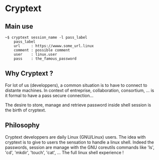 # Cryptext

## Main use
```console
~$ cryptext session_name -l pass_label
    pass_label
    url     : https://wwww.some_url.linux
    comment : possible comment
    user    : linux.user
    pass    : the_famous_password
```

## Why Cryptext ?

For lot of us (developpers), a common situation is to have to connect to distante machines. In context of entreprise, collaboration, consortium, ... is it formal to have a pass secure connection... 

The desire to store, manage and retrieve password inside shell session is the birth of cryptext.


## Philosophy

Cryptext developpers are daily Linux (GNU/Linux) users. The idea with cryptext is to give to users the sensation to handle a linux shell. Indeed the passwords, session are manage with the GNU coreutils commands like 'ls', 'cd', 'mkdir', 'touch', 'cat', ... 
The full linux shell experience !
